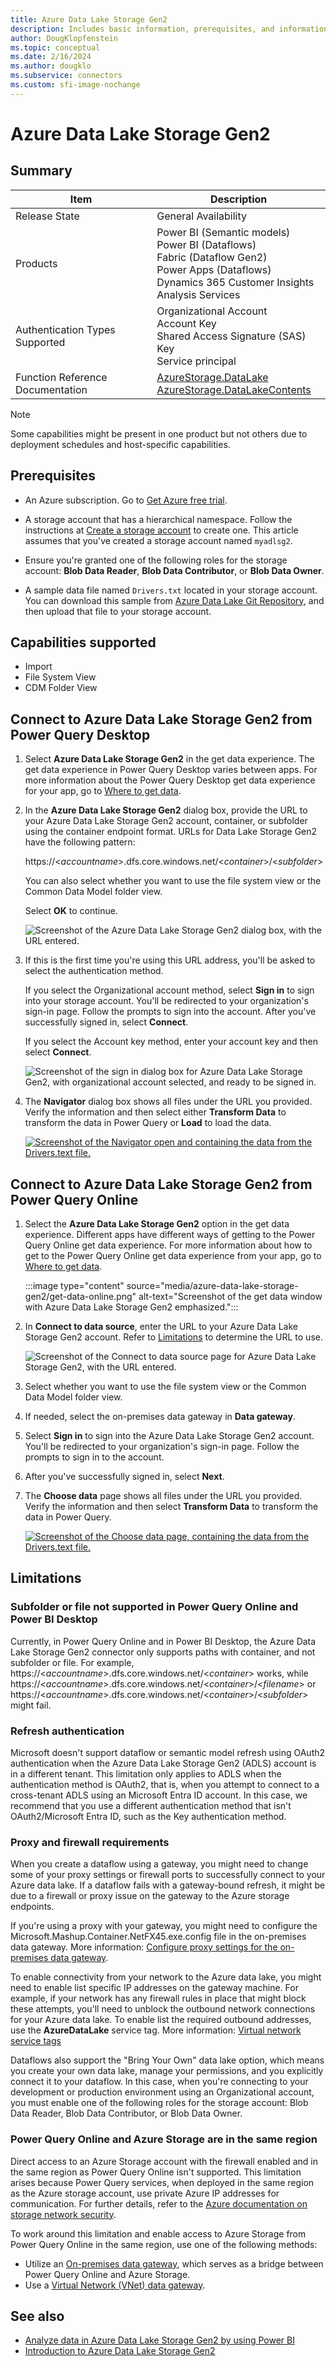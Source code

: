 ```yaml
---
title: Azure Data Lake Storage Gen2
description: Includes basic information, prerequisites, and information on how to connect to Azure Data Lake Storage Gen2, along with a list of limitations.
author: DougKlopfenstein
ms.topic: conceptual
ms.date: 2/16/2024
ms.author: dougklo
ms.subservice: connectors
ms.custom: sfi-image-nochange
---
```


# Azure Data Lake Storage Gen2

## Summary

| Item | Description |
| ---- | ----------- |
| Release State | General Availability |
| Products | Power BI (Semantic models)<br/>Power BI (Dataflows)<br/>Fabric (Dataflow Gen2)<br/>Power Apps (Dataflows)<br/>Dynamics 365 Customer Insights<br/>Analysis Services |
| Authentication Types Supported | Organizational Account<br/>Account Key<br/>Shared Access Signature (SAS) Key<br/>Service principal |
| Function Reference Documentation | [AzureStorage.DataLake](/powerquery-m/azurestorage-datalake)<br/>[AzureStorage.DataLakeContents](/powerquery-m/azurestorage-datalakecontents) |

> [!NOTE]
> Some capabilities might be present in one product but not others due to deployment schedules and host-specific capabilities.

## Prerequisites

* An Azure subscription. Go to [Get Azure free trial](https://azure.microsoft.com/pricing/free-trial/).

* A storage account that has a hierarchical namespace. Follow the instructions at [Create a storage account](/azure/storage/common/storage-account-create) to create one. This article assumes that you've created a storage account named `myadlsg2`.

* Ensure you're granted one of the following roles for the storage account: **Blob Data Reader**, **Blob Data Contributor**, or **Blob Data Owner**.

* A sample data file named `Drivers.txt` located in your storage account. You can download this sample from [Azure Data Lake Git Repository](https://github.com/Azure/usql/tree/master/Examples/Samples/Data/AmbulanceData/Drivers.txt), and then upload that file to your storage account.

## Capabilities supported

* Import
* File System View
* CDM Folder View

## Connect to Azure Data Lake Storage Gen2 from Power Query Desktop

1. Select **Azure Data Lake Storage Gen2** in the get data experience. The get data experience in Power Query Desktop varies between apps. For more information about the Power Query Desktop get data experience for your app, go to [Where to get data](../where-to-get-data.md).

2. In the **Azure Data Lake Storage Gen2** dialog box, provide the URL to your Azure Data Lake Storage Gen2 account, container, or subfolder using the container endpoint format. URLs for Data Lake Storage Gen2 have the following pattern:

    https://\<_accountname_>.dfs.core.windows.net/\<_container_>/\<_subfolder_>

    You can also select whether you want to use the file system view or the Common Data Model folder view.

    Select **OK** to continue.

    ![Screenshot of the Azure Data Lake Storage Gen2 dialog box, with the URL entered.](media/azure-data-lake-storage-gen2/adls-url.png)

3. If this is the first time you're using this URL address, you'll be asked to select the authentication method.

   If you select the Organizational account method, select **Sign in** to sign into your storage account. You'll be redirected to your organization's sign-in page. Follow the prompts to sign into the account. After you've successfully signed in, select **Connect**.

   If you select the Account key method, enter your account key and then select **Connect**.

    ![Screenshot of the sign in dialog box for Azure Data Lake Storage Gen2, with organizational account selected, and ready to be signed in.](media/azure-data-lake-storage-gen2/sign-in.png)

4. The **Navigator** dialog box shows all files under the URL you provided. Verify the information and then select either **Transform Data** to transform the data in Power Query or **Load** to load the data.

    [![Screenshot of the Navigator open and containing the data from the Drivers.text file.](media/azure-data-lake-storage-gen2/file-systems.png)](media/azure-data-lake-storage-gen2/file-systems.png#lightbox)

## Connect to Azure Data Lake Storage Gen2 from Power Query Online

1. Select the **Azure Data Lake Storage Gen2** option in the get data experience. Different apps have different ways of getting to the Power Query Online get data experience. For more information about how to get to the Power Query Online get data experience from your app, go to [Where to get data](../where-to-get-data.md).

   :::image type="content" source="media/azure-data-lake-storage-gen2/get-data-online.png" alt-text="Screenshot of the get data window with Azure Data Lake Storage Gen2 emphasized.":::

2. In **Connect to data source**, enter the URL to your Azure Data Lake Storage Gen2 account. Refer to [Limitations](#limitations) to determine the URL to use.

   ![Screenshot of the Connect to data source page for Azure Data Lake Storage Gen2, with the URL entered.](media/azure-data-lake-storage-gen2/adls-url-online.png)

3. Select whether you want to use the file system view or the Common Data Model folder view.

4. If needed, select the on-premises data gateway in **Data gateway**.

5. Select **Sign in** to sign into the Azure Data Lake Storage Gen2 account. You'll be redirected to your organization's sign-in page. Follow the prompts to sign in to the account.

6. After you've successfully signed in, select **Next**.

7. The **Choose data** page shows all files under the URL you provided. Verify the information and then select **Transform Data** to transform the data in Power Query.

   [![Screenshot of the Choose data page, containing the data from the Drivers.text file.](media/azure-data-lake-storage-gen2/file-systems-online.png)](media/azure-data-lake-storage-gen2/file-systems-online.png#lightbox)

## Limitations

### Subfolder or file not supported in Power Query Online and Power BI Desktop

Currently, in Power Query Online and in Power BI Desktop, the Azure Data Lake Storage Gen2 connector only supports paths with container, and not subfolder or file. For example, https://\<_accountname_>.dfs.core.windows.net/\<_container_> works, while https://\<_accountname_>.dfs.core.windows.net/\<_container_>/\<_filename_> or https://\<_accountname_>.dfs.core.windows.net/\<_container_>/\<_subfolder_> might fail.

### Refresh authentication

Microsoft doesn't support dataflow or semantic model refresh using OAuth2 authentication when the Azure Data Lake Storage Gen2 (ADLS) account is in a different tenant. This limitation only applies to ADLS when the authentication method is OAuth2, that is, when you attempt to connect to a cross-tenant ADLS using an Microsoft Entra ID account. In this case, we recommend that you use a different authentication method that isn't OAuth2/Microsoft Entra ID, such as the Key authentication method.

### Proxy and firewall requirements

When you create a dataflow using a gateway, you might need to change some of your proxy settings or firewall ports to successfully connect to your Azure data lake. If a dataflow fails with a gateway-bound refresh, it might be due to a firewall or proxy issue on the gateway to the Azure storage endpoints.

If you're using a proxy with your gateway, you might need to configure the Microsoft.Mashup.Container.NetFX45.exe.config file in the on-premises data gateway. More information: [Configure proxy settings for the on-premises data gateway](/data-integration/gateway/service-gateway-proxy).

To enable connectivity from your network to the Azure data lake, you might need to enable list specific IP addresses on the gateway machine. For example, if your network has any firewall rules in place that might block these attempts, you'll need to unblock the outbound network connections for your Azure data lake. To enable list the required outbound addresses, use the **AzureDataLake** service tag. More information: [Virtual network service tags](/azure/virtual-network/service-tags-overview)

Dataflows also support the "Bring Your Own" data lake option, which means you create your own data lake, manage your permissions, and you explicitly connect it to your dataflow. In this case, when you're connecting to your development or production environment using an Organizational account, you must enable one of the following roles for the storage account: Blob Data Reader, Blob Data Contributor, or Blob Data Owner.

### Power Query Online and Azure Storage are in the same region

Direct access to an Azure Storage account with the firewall enabled and in the same region as Power Query Online isn't supported. This limitation arises because Power Query services, when deployed in the same region as the Azure storage account, use private Azure IP addresses for communication. For further details, refer to the [Azure documentation on storage network security](/azure/storage/common/storage-network-security?tabs=azure-portal#grant-access-from-an-internet-ip-range).

To work around this limitation and enable access to Azure Storage from Power Query Online in the same region, use one of the following methods:

* Utilize an [On-premises data gateway](/data-integration/gateway/), which serves as a bridge between Power Query Online and Azure Storage.
* Use a [Virtual Network (VNet) data gateway](/data-integration/vnet/overview).

## See also

* [Analyze data in Azure Data Lake Storage Gen2 by using Power BI](analyze-data-in-adls-gen2.md)
* [Introduction to Azure Data Lake Storage Gen2](/azure/storage/blobs/data-lake-storage-introduction)
